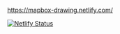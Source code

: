 https://mapbox-drawing.netlify.com/

[![Netlify Status](https://api.netlify.com/api/v1/badges/900ae61e-2bfa-4a03-af3f-530e2a23dc33/deploy-status)](https://app.netlify.com/sites/mapbox-drawing/deploys)
